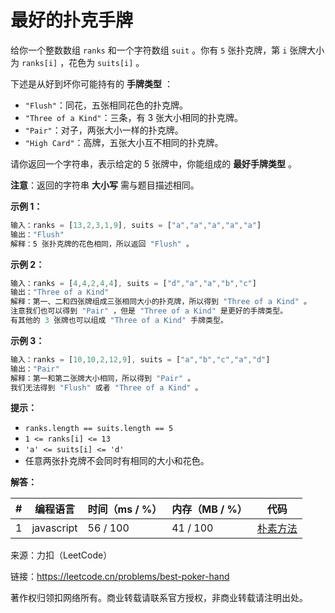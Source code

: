 # 最好的扑克手牌

给你一个整数数组 `ranks` 和一个字符数组 `suit` 。你有 `5` 张扑克牌，第 `i` 张牌大小为 `ranks[i]` ，花色为 `suits[i]` 。

下述是从好到坏你可能持有的 **手牌类型** ：

- `"Flush"`：同花，五张相同花色的扑克牌。
- `"Three of a Kind"`：三条，有 3 张大小相同的扑克牌。
- `"Pair"`：对子，两张大小一样的扑克牌。
- `"High Card"`：高牌，五张大小互不相同的扑克牌。

请你返回一个字符串，表示给定的 5 张牌中，你能组成的 **最好手牌类型** 。

**注意**：返回的字符串 **大小写** 需与题目描述相同。

**示例 1：**

``` javascript
输入：ranks = [13,2,3,1,9], suits = ["a","a","a","a","a"]
输出："Flush"
解释：5 张扑克牌的花色相同，所以返回 "Flush" 。
```

**示例 2：**

``` javascript
输入：ranks = [4,4,2,4,4], suits = ["d","a","a","b","c"]
输出："Three of a Kind"
解释：第一、二和四张牌组成三张相同大小的扑克牌，所以得到 "Three of a Kind" 。
注意我们也可以得到 "Pair" ，但是 "Three of a Kind" 是更好的手牌类型。
有其他的 3 张牌也可以组成 "Three of a Kind" 手牌类型。
```

**示例 3：**

``` javascript
输入：ranks = [10,10,2,12,9], suits = ["a","b","c","a","d"]
输出："Pair"
解释：第一和第二张牌大小相同，所以得到 "Pair" 。
我们无法得到 "Flush" 或者 "Three of a Kind" 。
```

**提示：**

- `ranks.length == suits.length == 5`
- `1 <= ranks[i] <= 13`
- `'a' <= suits[i] <= 'd'`
- 任意两张扑克牌不会同时有相同的大小和花色。

**解答：**

**#**|**编程语言**|**时间（ms / %）**|**内存（MB / %）**|**代码**
--|--|--|--|--
1|javascript|56 / 100|41 / 100|[朴素方法](./javascript/ac_v1.js)

来源：力扣（LeetCode）

链接：https://leetcode.cn/problems/best-poker-hand

著作权归领扣网络所有。商业转载请联系官方授权，非商业转载请注明出处。
